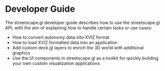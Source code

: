 # Developer Guide

The streetscape.gl developer guide describes how to use the streetscape.gl API, with the aim of explaining how to handle certain tasks or use cases:

* How to convert autonomy data into XVIZ format
* How to load XVIZ formatted data into an application
* Add custom deck.gl layers to enrich the 3D world with additional graphics
* Use the UI components in streetscape.gl as a toolkit for quickly building your own custom visualization applications
